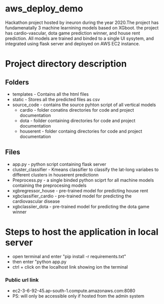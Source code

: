 # aws_deploy_demo

Hackathon project hosted by ineuron during the year 2020.The project has fundamenatally 3 
machine learnining models based on XGboot. the project has cardio-vascular, dota game prediction winner, 
and house rent prediction. All models are trained and binded to a single UI sysytem,  and integrated using flask 
server and deployed on AWS EC2 instance.


# Project directory description
## Folders
* templates - Contains all the html files
* static -  Stores all the predicted files as csv
* source_code - contains the source pyhton script of all vertical models 
  * cardio - folder conatins directories for code and  project documentation
  * dota  - foilder containing directories for code and project  documentation
  * houserent - folder containg directories for code and project documentation
## Files
* app.py - python script containing flask server
* cluster_classifier - Kmeans classifier to classify the lat-long variabes to different clusters in houserent predictionn
* Preprocess.py - a single binded python sciprt for all machine models containing the preprocesing models
* xgbregressor_house - pre-trained model for predicting house rent
* xgbclassifier_cardio  - pre-trained model for predicting the cardiovascular disease 
* xgbclassiier_dota - pre-trained model for predicting the dota game winner

# Steps to host the application in local server
* open terminal and enter "pip install -r  requirements.txt"
* then enter "python app.py 
* ctrl + click on the localhost link showing ion the terminal 

### Public url link
* ec2-3-6-92-45.ap-south-1.compute.amazonaws.com:8080
* PS: will only be accessible only if hosted from the admin system


